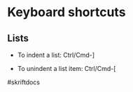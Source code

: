 # Keyboard shortcuts

## Lists

* To indent a list: Ctrl/Cmd-\]

* To unindent a list item: Ctrl/Cmd-\[

\#skriftdocs